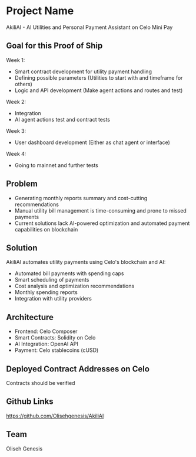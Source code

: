 # Project Name
AkiliAI - AI Utilities and Personal Payment Assistant on Celo Mini Pay

## Goal for this Proof of Ship
Week 1:
- Smart contract development for utility payment handling 
- Defining possible parameters (Utilities to start with and timeframe for others)
- Logic and API development (Make agent actions and routes and test)

Week 2:
- Integration
- AI agent actions test and contract tests

Week 3:
- User dashboard development (Either as chat agent or interface)

Week 4:
- Going to mainnet and further tests

## Problem
- Generating monthly reports summary and cost-cutting recommendations
- Manual utility bill management is time-consuming and prone to missed payments
- Current solutions lack AI-powered optimization and automated payment capabilities on blockchain

## Solution
AkiliAI automates utility payments using Celo's blockchain and AI:
- Automated bill payments with spending caps
- Smart scheduling of payments
- Cost analysis and optimization recommendations
- Monthly spending reports
- Integration with utility providers

## Architecture
- Frontend: Celo Composer
- Smart Contracts: Solidity on Celo
- AI Integration: OpenAI API
- Payment: Celo stablecoins (cUSD)

## Deployed Contract Addresses on Celo
Contracts should be verified

## Github Links 
https://github.com/Olisehgenesis/AkiliAI

## Team
Oliseh Genesis
